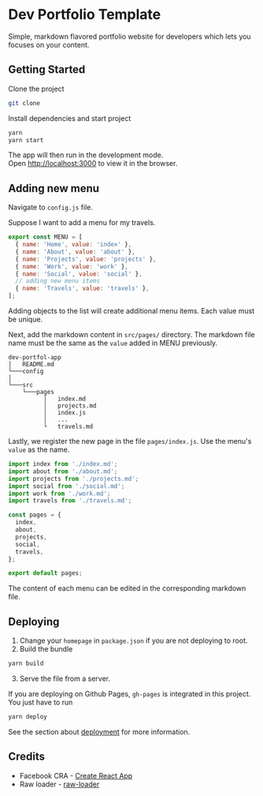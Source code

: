 # Dev Portfolio Template

Simple, markdown flavored portfolio website for developers which lets you focuses on your content.

## Getting Started

Clone the project

```bash
git clone
```

Install dependencies and start project

```bash
yarn
yarn start
```

The app will then run in the development mode.<br>
Open [http://localhost:3000](http://localhost:3000) to view it in the browser.

## Adding new menu

Navigate to `config.js` file.

Suppose I want to add a menu for my travels.

```javascript
export const MENU = [
  { name: 'Home', value: 'index' },
  { name: 'About', value: 'about' },
  { name: 'Projects', value: 'projects' },
  { name: 'Work', value: 'work' },
  { name: 'Social', value: 'social' },
  // adding new menu items
  { name: 'Travels', value: 'travels' },
];
```

Adding objects to the list will create additional menu items.
Each value must be unique.

Next, add the markdown content in `src/pages/` directory.
The markdown file name must be the same as the `value` added in MENU previously.

```
dev-portfol-app
│   README.md
└───config
│
└───src
    └───pages
          │   index.md
          │   projects.md
          │   index.js
          │   ...
          └   travels.md
```

Lastly, we register the new page in the file `pages/index.js`. Use the menu's `value` as the name.

```javascript
import index from './index.md';
import about from './about.md';
import projects from './projects.md';
import social from './social.md';
import work from './work.md';
import travels from './travels.md';

const pages = {
  index,
  about,
  projects,
  social,
  travels,
};

export default pages;
```

The content of each menu can be edited in the corresponding markdown file.

## Deploying

1. Change your `homepage` in `package.json` if you are not deploying to root.
2. Build the bundle

```bash
yarn build
```

3. Serve the file from a server.

If you are deploying on Github Pages, `gh-pages` is integrated in this project.
You just have to run

```bash
yarn deploy
```

See the section about [deployment](https://facebook.github.io/create-react-app/docs/deployment) for more information.

## Credits

- Facebook CRA - [Create React App](https://github.com/facebook/create-react-app)
- Raw loader - [raw-loader](https://www.npmjs.com/package/raw-loader)
